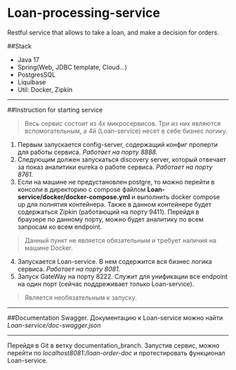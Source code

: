 # Loan-processing-service
Restful service that allows to take a loan, and make a decision for orders.

##Stack
- Java 17
- Spring(Web, JDBC template, Cloud...)
- PostgresSQL
- Liquibase
- Util: Docker, Zipkin
***
##Instruction for starting service
>   Весь сервис состоит из 4х микросервисов. Три из них являются вспомогательным, а 4й
 (Loan-service) несет в себе бизнес логику.
1. Первым запускается config-server, содержащий конфиг проперти для работы сервиса. _Работает на порту 8888._
2. Следующим должен запускаться discovery server, который отвечает за показ аналитики eureka
о работе сервиса. _Работает на порту 8761._
3. Если на машине не предустановлен postgre, то можно перейти в консоли в  директорию с compose файлом 
**Loan-service/docker/docker-compose.yml** и выполнить docker compose up для полнятия контейнера. 
Также в данном контейнере будет содержаться Zipkin (работающий на порту 9411). Перейдя в браузере по данному порту, можно будет
аналитику по всем запросам ко всем endpoint.
>Данный пункт не является обязательным и требует наличия на машине Docker.
4. Запускается Loan-service. В нем содержится вся бизнес логика сервиса. 
_Работает на порту 8081._
5. Запуск GateWay на порту 8222. Служит для унификации все endpoint на один порт 
(сейчас поддреживает только Loan-service).
>Является необязательным к запуску.
***
##Documentation Swagger.
Документацию к Loan-service можно найти _Loan-service/doc-swagger.json_
***
Перейдя в Git  в ветку documentation_branch. Запустив сервис, можно перейти по _localhost8081:/loan-order-doc_ и протестировать 
функционал Loan-service.
